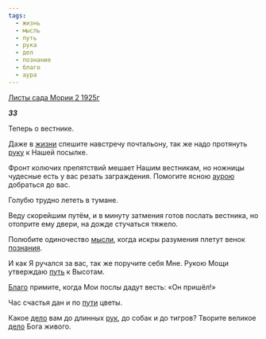 ```yaml
---
tags:
  - жизнь
  - мысль
  - путь
  - рука
  - дел
  - познание
  - благо
  - аура
---
```

[Листы сада Мории 2 1925г](https://127.0.0.1:4002/agni/1925)

___33___

Теперь о вестнике.   

Даже в [жизни](../../../tags/#жизнь) спешите навстречу почтальону, так же надо протянуть [руку](../../../tags/#рука) к Нашей посылке.   

Фронт колючих препятствий мешает Нашим вестникам, но ножницы чудесные есть у вас резать заграждения. Помогите ясною [аурою](../../../tags/#аура) добраться до вас.   

Голубю трудно лететь в тумане.   

Веду скорейшим путём, и в минуту затмения готов послать вестника, но отоприте ему двери, на дожде стучаться тяжело.   

Полюбите одиночество [мысли](../../../tags/#мысль), когда искры разумения плетут венок [познания](../../../tags/#познание).   

И как Я ручался за вас, так же поручите себя Мне. Рукою Мощи утверждаю [путь](../../../tags/#путь) к Высотам.   

[Благо](../../../tags/#благо) примите, когда Мои послы дадут весть: «Он пришёл!»   

Час счастья дан и по [пути](../../../tags/#путь) цветы.   

Какое [дело](../../../tags/#дел) вам до длинных [рук](../../../tags/#рука), до собак и до тигров? Творите великое [дело](../../../tags/#дел) Бога живого.   

